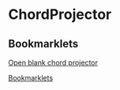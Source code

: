 # ChordProjector

## Bookmarklets

[Open blank chord projector](https://brunoalfirevic.github.io/ChordProjector/chord_projector.html)

[Bookmarklets](http://http://brunoalfirevic.github.io/ChordProjector/bookmarklets.html)
